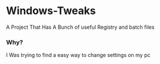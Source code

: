 # Windows-Tweaks
A Project That Has A Bunch of useful Registry and batch files

### Why?
I Was trying to find a easy way to change settings on my pc
